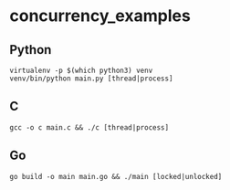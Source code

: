 # concurrency_examples

## Python

```
virtualenv -p $(which python3) venv
venv/bin/python main.py [thread|process]
```

## C

```
gcc -o c main.c && ./c [thread|process]
```

## Go

```
go build -o main main.go && ./main [locked|unlocked]
```

